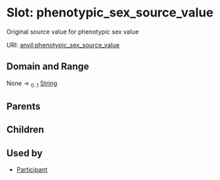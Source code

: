 
# Slot: phenotypic_sex_source_value

Original source value for phenotypic sex value

URI: [anvil:phenotypic_sex_source_value](https://anvilproject.org/acr-harmonized-data-model/phenotypic_sex_source_value)


## Domain and Range

None &#8594;  <sub>0..1</sub> [String](types/String.md)

## Parents


## Children


## Used by

 * [Participant](Participant.md)
